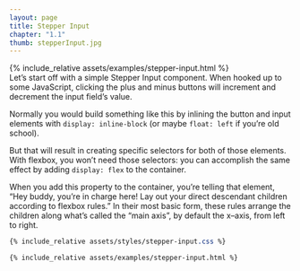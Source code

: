 ```yaml
---
layout: page
title: Stepper Input
chapter: "1.1"
thumb: stepperInput.jpg
---
```

<div class="demo">
{% include_relative assets/examples/stepper-input.html %}
</div>
Let’s start off with a simple Stepper Input component. When hooked up to some JavaScript, clicking the plus and minus buttons will increment and decrement the input field’s value.

Normally you would build something like this by inlining the button and input elements with `display: inline-block` (or maybe `float: left` if you’re old school).

But that will result in creating specific selectors for both of those elements. With flexbox, you won’t need those selectors: you can accomplish the same effect by adding `display: flex` to the container.

When you add this property to the container, you’re telling that element, “Hey buddy, you’re in charge here! Lay out your direct descendant children according to flexbox rules.” In their most basic form, these rules arrange the children along what’s called the “main axis”, by default the x–axis, from left to right.

```css
{% include_relative assets/styles/stepper-input.css %}
```

```html
{% include_relative assets/examples/stepper-input.html %}
```
<script>
const input = document.querySelector('.stepperInput__input');
const leftButton = document.querySelector('.button--addOnLeft');
const rightButton = document.querySelector('.button--addOnRight');
leftButton.onclick = ()=>{
  if(isNaN(input.value)){
    input.value = 0;
  }
  input.value = parseInt(input.value) - 1;
}
rightButton.onclick = ()=>{
  if(isNaN(input.value)){
    input.value = 0;
  }
  input.value = parseInt(input.value) + 1;
}
</script>
